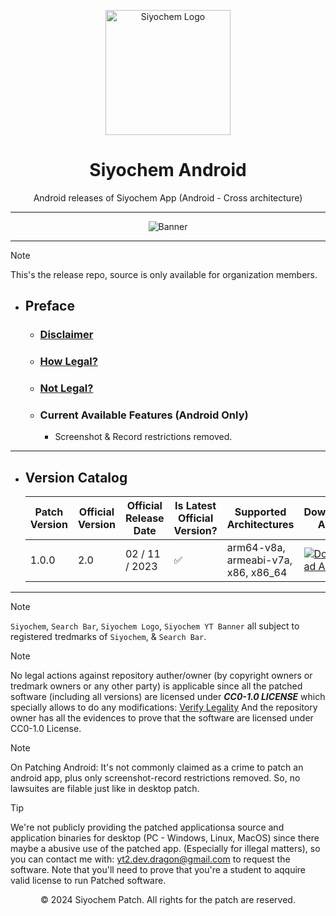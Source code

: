 <p align="center">
  <a href="https://dragon.edu.lk/Siyochem">
    <img src="https://github.com/user-attachments/assets/9c75cf3b-0176-4516-a343-45ed1d9fc364" alt="Siyochem Logo" width="200px">
  </a>
</p>


<h1 align="center">Siyochem Android</h1>

<p align="center">
  Android releases of Siyochem App (Android - Cross architecture)
</p>

---

<p align="center">
  <img src="https://github.com/user-attachments/assets/b78e1639-6cfe-494f-a4df-1101dfc78620" alt="Banner">
</p>

---

> [!NOTE]
> This's the release repo, source is only available for organization members.

- ## Preface
  - ### [Disclaimer](https://github.com/Siyochem-Patch#disclaimer)
  - ### [How Legal?](https://github.com/Siyochem-Patch#how-legal)
  - ### [Not Legal?](https://github.com/Siyochem-Patch#not-legal)
  - ### Current Available Features (Android Only)
    - Screenshot & Record restrictions removed.
 
 ---

- ## Version Catalog
    
  | Patch Version | Official Version | Official Release Date | Is Latest Official Version? | Supported Architectures             | Download APK | 
  | ------------- | ---------------- | --------------------- | --------------------------- | ----------------------------------- | ------------ |
  | 1.0.0         | 2.0              | 02 / 11 / 2023        | ✅                         | arm64-v8a, armeabi-v7a, x86, x86_64 | [![Download APK](https://img.shields.io/badge/Download-APK-blue?style=for-the-badge)](https://github.com/Siyochem-Patch/Siyochem-Android/releases/download/1.0.0/Siyochem-1.0.0.apk) |
 

---

> [!NOTE]
> `Siyochem`, `Search Bar`, `Siyochem Logo`, `Siyochem YT Banner` all subject to registered tredmarks of `Siyochem`, & `Search Bar`.

> [!NOTE]
> No legal actions against repository auther/owner (by copyright owners or tredmark owners or any other party) is applicable since all the patched software (including all versions) are licensed under ***CC0-1.0 LICENSE*** which specially allows to do any modifications: [Verify Legality](https://creativecommons.org/publicdomain/zero/1.0/)
> And the repository owner has all the evidences to prove that the software are licensed under CC0-1.0 License.

> [!NOTE]
> On Patching Android: It's not commonly claimed as a crime to patch an android app, plus only screenshot-record restrictions removed. So, no lawsuites are filable just like in desktop patch.

> [!TIP]
> We're not publicly providing the patched applicationsa source and application binaries for desktop (PC - Windows, Linux, MacOS) since there maybe a abusive use of the patched app. (Especially for illegal matters), so you can contact me with: yt2.dev.dragon@gmail.com to request the software.
> Note that you'll need to prove that you're a student to aqquire valid license to run Patched software.

<p align="center">© 2024 Siyochem Patch. All rights for the patch are reserved.</p>
